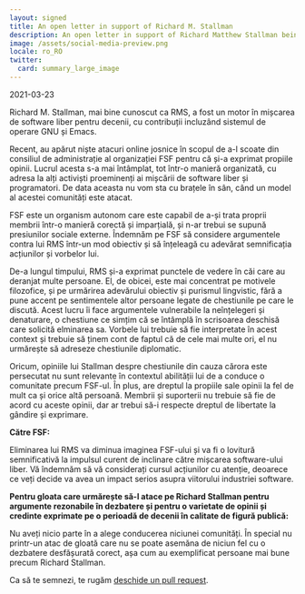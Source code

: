 ```yaml
---
layout: signed
title: An open letter in support of Richard M. Stallman
description: An open letter in support of Richard Matthew Stallman being reinstated by the Free Software Foundation
image: /assets/social-media-preview.png
locale: ro_RO
twitter:
  card: summary_large_image
---
```


2021-03-23

Richard M. Stallman, mai bine cunoscut ca RMS, a fost un motor în
mișcarea de software liber pentru decenii, cu contribuții incluzând
sistemul de operare GNU și Emacs.

Recent, au apărut niște atacuri online josnice
în scopul de a-l scoate din consiliul de administrație
al organizației FSF pentru că și-a exprimat propiile
opinii. Lucrul acesta s-a mai întâmplat, tot într-o
manieră organizată, cu adresa la alți activiști proeminenți
ai mișcării de software liber și programatori.
De data aceasta nu vom sta cu brațele în sân, când un
model al acestei comunități este atacat.

FSF este un organism autonom care este capabil de a-și
trata proprii membrii într-o manieră corectă și imparțială,
și n-ar trebui se supună presiunilor sociale externe.
Îndemnăm pe FSF să considere argumentele contra lui RMS
într-un mod obiectiv și să înțeleagă cu adevărat semnificația
acțiunilor și vorbelor lui.

De-a lungul timpului, RMS și-a exprimat punctele de vedere în căi care
au deranjat multe persoane. El, de obicei, este mai concentrat pe
motivele filozofice, și pe urmărirea adevărului obiectiv și purismul
lingvistic, fără a pune accent pe sentimentele altor persoane legate
de chestiunile pe care le discută. Acest lucru îi face argumentele
vulnerabile la neînțelegeri și denaturare, o chestiune ce simțim că se
întâmplă în scrisoarea deschisă care solicită elminarea sa. Vorbele
lui trebuie să fie interpretate în acest context și trebuie să ținem
cont de faptul că de cele mai multe ori, el nu urmărește să adreseze
chestiunile diplomatic.

Oricum, opiniile lui Stallman despre chestiunile din cauza cărora este
persecutat nu sunt relevante în contextul abilității lui de a conduce
o comunitate precum FSF-ul. În plus, are dreptul la propiile sale
opinii la fel de mult ca și orice altă persoană. Membrii și suporterii
nu trebuie să fie de acord cu aceste opinii, dar ar trebui să-i
respecte dreptul de libertate la gândire și exprimare.

**Către FSF:**

Eliminarea lui RMS va diminua imaginea FSF-ului și va fi o lovitură
semnificativă la impulsul curent de inclinare către mișcarea
software-ului liber. Vă îndemnăm să vă considerați cursul acțiunilor
cu atenție, deoarece ce veți decide va avea un impact serios asupra
viitorului industriei software.

**Pentru gloata care urmărește să-l atace pe Richard Stallman pentru
argumente rezonabile în dezbatere și pentru o varietate de opinii și
credinte exprimate pe o perioadă de decenii în calitate de figură
publică:**

Nu aveți nicio parte în a alege conducerea niciunei comunități.  În
special nu printr-un atac de gloată care nu se poate asemăna de niciun
fel cu o dezbatere desfășurată corect, așa cum au exemplificat
persoane mai bune precum Richard Stallman.

Ca să te semnezi, te rugăm [deschide un pull request](https://github.com/rms-support-letter/rms-support-letter.github.io/pulls).
